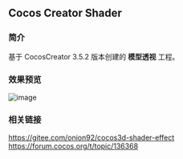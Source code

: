 ## Cocos Creator Shader

### 简介
基于 CocosCreator 3.5.2 版本创建的 **模型透视** 工程。

### 效果预览
![image](../../gif/202208/2022080501.gif)

### 相关链接
https://gitee.com/onion92/cocos3d-shader-effect    
https://forum.cocos.org/t/topic/136368